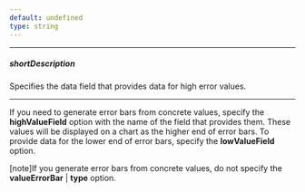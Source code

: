 ```yaml
---
default: undefined
type: string
---
```

---
##### shortDescription
Specifies the data field that provides data for high error values.

---
If you need to generate error bars from concrete values, specify the **highValueField** option with the name of the field that provides them. These values will be displayed on a chart as the higher end of error bars. To provide data for the lower end of error bars, specify the **lowValueField** option.

[note]If you generate error bars from concrete values, do not specify the **valueErrorBar** | **type** option.